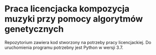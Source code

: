 # Praca licencjacka kompozycja muzyki przy pomocy algorytmów genetycznych

Repozytorium zawiera kod stworzony na potrzeby pracy licencjackiej. Do uruchomienia programu potrzebny jest Python w wersji 3.7.
